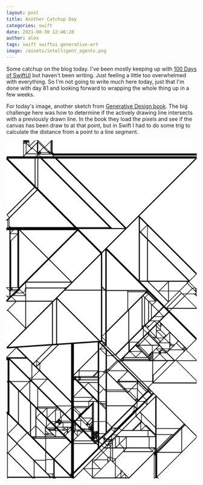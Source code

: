 ```yaml
---
layout: post
title: Another Catchup Day
categories: swift
date: 2021-08-30 12:46:28
author: alex
tags: swift swiftui generative-art
image: /assets/intelligent_agents.png
---
```


Some catchup on the blog today. I've been mostly keeping up with [100 Days of SwiftUI](https://www.hackingwithswift.com/100/swiftui) but haven't been writing. Just feeling a little too overwhelmed with everything. So I'm not going to write much here today, just that I'm done with day 81 and looking forward to wrapping the whole thing up in a few weeks.

For today's image, another sketch from [Generative Design book](http://www.generative-gestaltung.de/2/). The big challenge here was how to determine if the actively drawing line intersects with a previously drawn line. In the book they load the pixels and see if the canvas has been draw to at that point, but in Swift I had to do some trig to calculate the distance from a point to a line segment.

![Intelligent agents](/assets/intelligent_agents.png)
